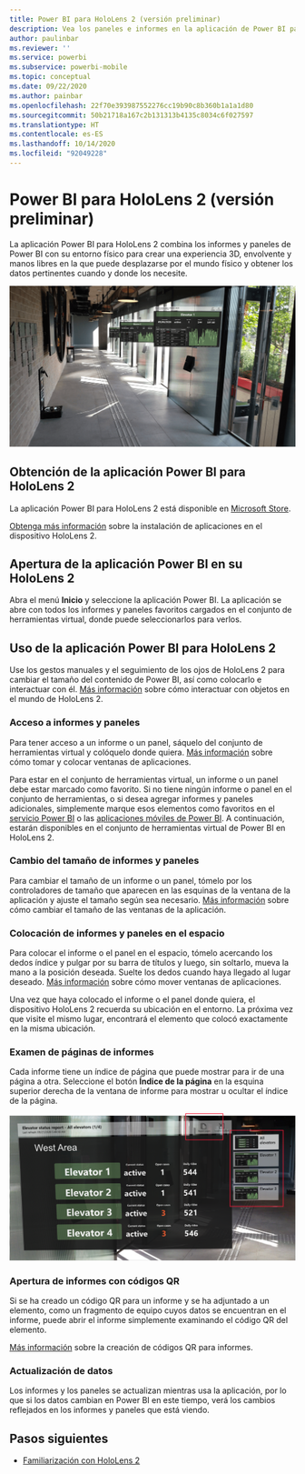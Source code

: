 ```yaml
---
title: Power BI para HoloLens 2 (versión preliminar)
description: Vea los paneles e informes en la aplicación de Power BI para HoloLens 2.
author: paulinbar
ms.reviewer: ''
ms.service: powerbi
ms.subservice: powerbi-mobile
ms.topic: conceptual
ms.date: 09/22/2020
ms.author: painbar
ms.openlocfilehash: 22f70e393987552276cc19b90c8b360b1a1a1d80
ms.sourcegitcommit: 50b21718a167c2b131313b4135c8034c6f027597
ms.translationtype: HT
ms.contentlocale: es-ES
ms.lasthandoff: 10/14/2020
ms.locfileid: "92049228"
---
```

# <a name="power-bi-for-hololens-2-preview"></a>Power BI para HoloLens 2 (versión preliminar)
La aplicación Power BI para HoloLens 2 combina los informes y paneles de Power BI con su entorno físico para crear una experiencia 3D, envolvente y manos libres en la que puede desplazarse por el mundo físico y obtener los datos pertinentes cuando y donde los necesite.

![Imagen de HoloLens 2 que muestra informes flotantes de Power BI.](media/mobile-hololens2-app/power-bi-hololens2-floating-reports.png)

## <a name="get-the-power-bi-app-for-hololens-2"></a>Obtención de la aplicación Power BI para HoloLens 2 

La aplicación Power BI para HoloLens 2 está disponible en [Microsoft Store](https://go.microsoft.com/fwlink/?linkid=526478).

[Obtenga más información](/hololens/holographic-store-apps) sobre la instalación de aplicaciones en el dispositivo HoloLens 2.

## <a name="open-the-power-bi-app-on-your-hololens-2"></a>Apertura de la aplicación Power BI en su HoloLens 2

Abra el menú **Inicio** y seleccione la aplicación Power BI. La aplicación se abre con todos los informes y paneles favoritos cargados en el conjunto de herramientas virtual, donde puede seleccionarlos para verlos.

## <a name="using-the-power-bi-app-for-hololens-2"></a>Uso de la aplicación Power BI para HoloLens 2

Use los gestos manuales y el seguimiento de los ojos de HoloLens 2 para cambiar el tamaño del contenido de Power BI, así como colocarlo e interactuar con él. [Más información](/hololens/hololens2-basic-usage) sobre cómo interactuar con objetos en el mundo de HoloLens 2.

### <a name="access-reports-and-dashboards"></a>Acceso a informes y paneles

Para tener acceso a un informe o un panel, sáquelo del conjunto de herramientas virtual y colóquelo donde quiera. [Más información](/hololens/hololens2-basic-usage#moving-holograms) sobre cómo tomar y colocar ventanas de aplicaciones.

Para estar en el conjunto de herramientas virtual, un informe o un panel debe estar marcado como favorito. Si no tiene ningún informe o panel en el conjunto de herramientas, o si desea agregar informes y paneles adicionales, simplemente marque esos elementos como favoritos en el [servicio Power BI](../end-user-favorite.md) o las [aplicaciones móviles de Power BI](mobile-apps-favorites.md). A continuación, estarán disponibles en el conjunto de herramientas virtual de Power BI en HoloLens 2.

### <a name="resize-reports-and-dashboards"></a>Cambio del tamaño de informes y paneles

Para cambiar el tamaño de un informe o un panel, tómelo por los controladores de tamaño que aparecen en las esquinas de la ventana de la aplicación y ajuste el tamaño según sea necesario. [Más información](/hololens/hololens2-basic-usage#resizing-holograms) sobre cómo cambiar el tamaño de las ventanas de la aplicación.

### <a name="position-reports-and-dashboards-in-space"></a>Colocación de informes y paneles en el espacio

Para colocar el informe o el panel en el espacio, tómelo acercando los dedos índice y pulgar por su barra de títulos y luego, sin soltarlo, mueva la mano a la posición deseada. Suelte los dedos cuando haya llegado al lugar deseado. [Más información](/hololens/hololens2-basic-usage#moving-holograms) sobre cómo mover ventanas de aplicaciones.

Una vez que haya colocado el informe o el panel donde quiera, el dispositivo HoloLens 2 recuerda su ubicación en el entorno. La próxima vez que visite el mismo lugar, encontrará el elemento que colocó exactamente en la misma ubicación.

### <a name="browse-report-pages"></a>Examen de páginas de informes

Cada informe tiene un índice de página que puede mostrar para ir de una página a otra. Seleccione el botón **Índice de la página** en la esquina superior derecha de la ventana de informe para mostrar u ocultar el índice de la página.

![Imagen que muestra el índice de la página de informe en Power BI para HoloLens 2](media/mobile-hololens2-app/power-bi-hololens2-browse-report-pages.png)

### <a name="open-reports-with-qr-codes"></a>Apertura de informes con códigos QR

Si se ha creado un código QR para un informe y se ha adjuntado a un elemento, como un fragmento de equipo cuyos datos se encuentran en el informe, puede abrir el informe simplemente examinando el código QR del elemento.

[Más información](../../create-reports/service-create-qr-code-for-report.md) sobre la creación de códigos QR para informes.

### <a name="data-refresh"></a>Actualización de datos

Los informes y los paneles se actualizan mientras usa la aplicación, por lo que si los datos cambian en Power BI en este tiempo, verá los cambios reflejados en los informes y paneles que está viendo.

## <a name="next-steps"></a>Pasos siguientes

* [Familiarización con HoloLens 2](/hololens/hololens2-basic-usage)